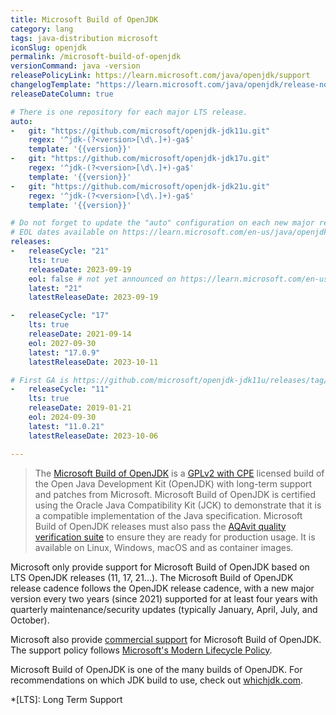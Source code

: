 ```yaml
---
title: Microsoft Build of OpenJDK
category: lang
tags: java-distribution microsoft
iconSlug: openjdk
permalink: /microsoft-build-of-openjdk
versionCommand: java -version
releasePolicyLink: https://learn.microsoft.com/java/openjdk/support
changelogTemplate: "https://learn.microsoft.com/java/openjdk/release-notes#openjdk-{{'__RELEASE_CYCLE__'|replace:'.',''}}"
releaseDateColumn: true

# There is one repository for each major LTS release.
auto:
-   git: "https://github.com/microsoft/openjdk-jdk11u.git"
    regex: '^jdk-(?<version>[\d\.]+)-ga$'
    template: '{{version}}'
-   git: "https://github.com/microsoft/openjdk-jdk17u.git"
    regex: '^jdk-(?<version>[\d\.]+)-ga$'
    template: '{{version}}'
-   git: "https://github.com/microsoft/openjdk-jdk21u.git"
    regex: '^jdk-(?<version>[\d\.]+)-ga$'
    template: '{{version}}'

# Do not forget to update the "auto" configuration on each new major release.
# EOL dates available on https://learn.microsoft.com/en-us/java/openjdk/support#release-and-servicing-roadmap
releases:
-   releaseCycle: "21"
    lts: true
    releaseDate: 2023-09-19
    eol: false # not yet announced on https://learn.microsoft.com/en-us/java/openjdk/support#release-and-servicing-roadmap
    latest: "21"
    latestReleaseDate: 2023-09-19

-   releaseCycle: "17"
    lts: true
    releaseDate: 2021-09-14
    eol: 2027-09-30
    latest: "17.0.9"
    latestReleaseDate: 2023-10-11

# First GA is https://github.com/microsoft/openjdk-jdk11u/releases/tag/jdk-11.0.2-ga
-   releaseCycle: "11"
    lts: true
    releaseDate: 2019-01-21
    eol: 2024-09-30
    latest: "11.0.21"
    latestReleaseDate: 2023-10-06

---
```


> The [Microsoft Build of OpenJDK](https://learn.microsoft.com/java/openjdk/) is a [GPLv2 with CPE](https://openjdk.java.net/legal/gplv2+ce.html)
> licensed build of the Open Java Development Kit (OpenJDK) with long-term support and patches from
> Microsoft. Microsoft Build of OpenJDK is certified using the Oracle Java Compatibility Kit (JCK)
> to demonstrate that it is a compatible implementation of the Java specification. Microsoft Build
> of OpenJDK releases must also pass the [AQAvit quality verification suite](https://adoptium.net/aqavit/)
> to ensure they are ready for production usage. It is available on Linux, Windows, macOS and as
> container images.

Microsoft only provide support for Microsoft Build of OpenJDK based on LTS OpenJDK releases (11, 17,
21...). The Microsoft Build of OpenJDK release cadence follows the OpenJDK release cadence, with a
new major version every two years (since 2021) supported for at least four years with quarterly
maintenance/security updates (typically January, April, July, and October).

Microsoft also provide [commercial support](https://learn.microsoft.com/java/openjdk/support#commercial-support)
for Microsoft Build of OpenJDK. The support policy follows [Microsoft's Modern Lifecycle
Policy](https://learn.microsoft.com/lifecycle/policies/modern).

Microsoft Build of OpenJDK is one of the many builds of OpenJDK. For recommendations on which JDK
build to use, check out [whichjdk.com](https://whichjdk.com/#microsoft-build-of-openjdk).

*[LTS]: Long Term Support
